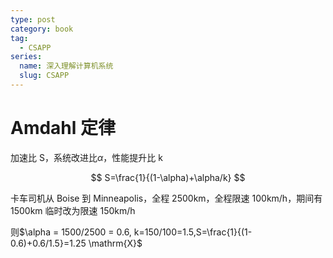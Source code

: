 ```yaml
---
type: post
category: book
tag:
  - CSAPP
series:
  name: 深入理解计算机系统
  slug: CSAPP
---
```


# Amdahl 定律

加速比 S，系统改进比$\alpha$，性能提升比 k

$$
S=\frac{1}{(1-\alpha)+\alpha/k}
$$

卡车司机从 Boise 到 Minneapolis，全程 2500km，全程限速 100km/h，期间有 1500km 临时改为限速 150km/h

则$\alpha = 1500/2500 = 0.6, k=150/100=1.5,S=\frac{1}{(1-0.6)+0.6/1.5}=1.25 \mathrm{X}$
